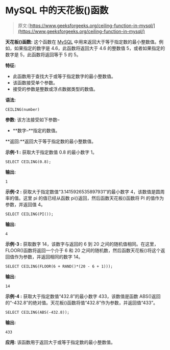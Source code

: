 # MySQL 中的天花板()函数

> 原文:[https://www.geeksforgeeks.org/ceiling-function-in-mysql/](https://www.geeksforgeeks.org/ceiling-function-in-mysql/)

**天花板()函数:**
这个函数在 [MySQL](https://www.geeksforgeeks.org/sql-tutorial/) 中用来返回大于等于指定数的最小整数值。例如，如果指定的数字是 4.6，此函数将返回大于 4.6 的整数值 5，或者如果指定的数字是 5，此函数将返回等于 5 的 5。

**特征:**

*   此函数用于查找大于或等于指定数字的最小整数值。
*   该函数接受单个参数。
*   接受的参数是整数或浮点数据类型的数值。

**语法:**

```
CEILING(number)
```

**参数:**
该方法接受如下参数–

*   **数字–**指定的数值。

**返回:**返回大于等于指定数的最小整数值。

**示例-1 :**
获取大于指定数值 0.8 的最小数字 1。

```
SELECT CEILING(0.8);
```

**输出:**

```
1
```

**示例-2 :**
获取大于指定数值“3.1415926535897931”的最小数字 4，该数值是圆周率的值。这里 pi 的值已经从函数 pi()返回，然后函数天花板()函数将 PI 的值作为参数，并返回值 4。

```
SELECT CEILING(PI());
```

**输出:**

```
4
```

**示例-3 :**
获取数字 14，该数字与返回的 6 到 20 之间的随机值相同。在这里，FLOOR()函数将返回一个介于 6 和 20 之间的随机数，然后函数天花板()将这个返回值作为参数，并返回相同的数字 14。

```
SELECT CEILING(FLOOR(6 + RAND()*(20 - 6 + 1)));
```

**输出:**

```
14
```

**示例-4 :**
获取大于指定数值“432.8”的最小数字 433，该数值是函数 ABS()返回的“-432.8”的绝对值。天花板()函数将值“432.8”作为参数，并返回值“433”。

```
SELECT CEILING(ABS(-432.8));
```

**输出:**

```
433
```

**应用:**
该函数用于返回大于或等于指定数的最小整数值。